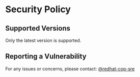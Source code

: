 # Security Policy

## Supported Versions

Only the latest version is supported.

## Reporting a Vulnerability

For any issues or concerns, please contact: [@redhat-cop-sre](https://github.com/orgs/redhat-cop/teams/redhat-cop-sre)